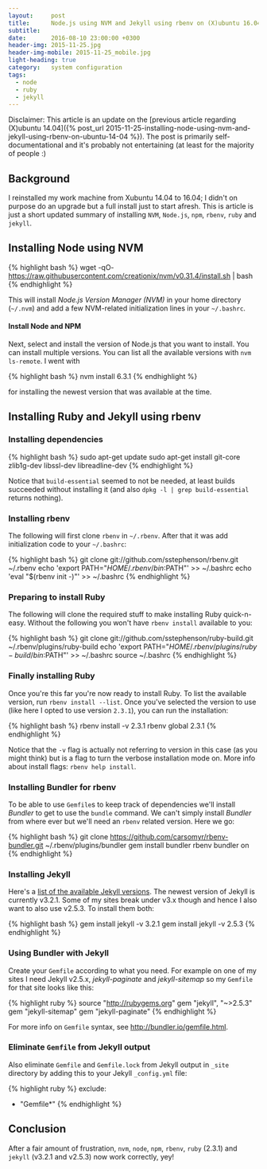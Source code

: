 ```yaml
---
layout:     post
title:      Node.js using NVM and Jekyll using rbenv on (X)ubuntu 16.04
subtitle:   
date:       2016-08-10 23:00:00 +0300
header-img: 2015-11-25.jpg
header-img-mobile: 2015-11-25_mobile.jpg
light-heading: true
category:   system configuration
tags:
  - node
  - ruby
  - jekyll
---
```


Disclaimer: This article is an update on the [previous article regarding (X)ubuntu 14.04]({% post_url 2015-11-25-installing-node-using-nvm-and-jekyll-using-rbenv-on-ubuntu-14-04 %}). The post is primarily self-documentational and it's probably not entertaining (at least for the majority of people :)

## Background

I reinstalled my work machine from Xubuntu 14.04 to 16.04; I didn't on purpose do an upgrade but a full install just to start afresh. This is article is just a short updated summary of installing `NVM`, `Node.js`, `npm`, `rbenv`, `ruby` and `jekyll`.

## Installing Node using NVM

{% highlight bash %}
wget -qO- https://raw.githubusercontent.com/creationix/nvm/v0.31.4/install.sh | bash
{% endhighlight %}

This will install *Node.js Version Manager (NVM)* in your home directory (`~/.nvm`) and add a few NVM-related initialization lines in your `~/.bashrc`.

#### Install Node and NPM

Next, select and install the version of Node.js that you want to install. You can install multiple versions. You can list all the available versions with `nvm ls-remote`. I went with

{% highlight bash %}
nvm install 6.3.1
{% endhighlight %}

for installing the newest version that was available at the time.

## Installing Ruby and Jekyll using rbenv

### Installing dependencies

{% highlight bash %}
sudo apt-get update
sudo apt-get install git-core zlib1g-dev libssl-dev libreadline-dev
{% endhighlight %}

Notice that `build-essential` seemed to not be needed, at least builds succeeded without installing it (and also `dpkg -l | grep build-essential` returns nothing).

### Installing rbenv

The following will first clone `rbenv` in `~/.rbenv`. After that it was add initialization code to your `~/.bashrc`:

{% highlight bash %}
git clone git://github.com/sstephenson/rbenv.git ~/.rbenv
echo 'export PATH="$HOME/.rbenv/bin:$PATH"' >> ~/.bashrc
echo 'eval "$(rbenv init -)"' >> ~/.bashrc
{% endhighlight %}

### Preparing to install Ruby

The following will clone the required stuff to make installing Ruby quick-n-easy. Without the following you won't have `rbenv install` available to you:

{% highlight bash %}
git clone git://github.com/sstephenson/ruby-build.git ~/.rbenv/plugins/ruby-build
echo 'export PATH="$HOME/.rbenv/plugins/ruby-build/bin:$PATH"' >> ~/.bashrc
source ~/.bashrc
{% endhighlight %}

### Finally installing Ruby

Once you're this far you're now ready to install Ruby. To list the available version, run `rbenv install --list`. Once you've selected the version to use (like here I opted to use version `2.3.1`), you can run the installation:

{% highlight bash %}
rbenv install -v 2.3.1
rbenv global 2.3.1
{% endhighlight %}

Notice that the `-v` flag is actually not referring to version in this case (as you might think) but is a flag to turn the verbose installation mode on. More info about install flags: `rbenv help install`.

### Installing Bundler for rbenv

To be able to use `Gemfile`s to keep track of dependencies we'll install *Bundler* to get to use the `bundle` command. We can't simply install *Bundler* from where ever but we'll need an `rbenv` related version. Here we go:

{% highlight bash %}
git clone https://github.com/carsomyr/rbenv-bundler.git ~/.rbenv/plugins/bundler
gem install bundler
rbenv bundler on
{% endhighlight %}

### Installing Jekyll

Here's a [list of the available Jekyll versions](https://rubygems.org/gems/jekyll/versions). The newest version of Jekyll is currently v3.2.1. Some of my sites break under v3.x though and hence I also want to also use v2.5.3. To install them both:

{% highlight bash %}
gem install jekyll -v 3.2.1
gem install jekyll -v 2.5.3
{% endhighlight %}

### Using Bundler with Jekyll

Create your `Gemfile` according to what you need. For example on one of my sites I need Jekyll v2.5.x, *jekyll-paginate* and *jekyll-sitemap* so my `Gemfile` for that site looks like this:

{% highlight ruby %}
source "http://rubygems.org"
gem "jekyll", "~>2.5.3"
gem "jekyll-sitemap"
gem "jekyll-paginate"
{% endhighlight %}

For more info on `Gemfile` syntax, see <http://bundler.io/gemfile.html>.

### Eliminate `Gemfile` from Jekyll output

Also eliminate `Gemfile` and `Gemfile.lock` from Jekyll output in `_site` directory by adding this to your Jekyll `_config.yml` file:

{% highlight ruby %}
exclude:
  - "Gemfile*"
{% endhighlight %}

## Conclusion

After a fair amount of frustration, `nvm`, `node`, `npm`, `rbenv`, `ruby` (2.3.1) and `jekyll` (v3.2.1 and v2.5.3) now work correctly, yey!
